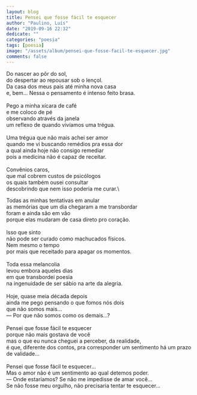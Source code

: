 ```yaml
---
layout: blog
title: Pensei que fosse fácil te esquecer
author: "Paulino, Luís"
date: "2019-09-16 22:32"
dedicate: ""
categories: "poesia"
tags: [poesia]
image: "/assets/album/pensei-que-fosse-facil-te-esquecer.jpg"
comments: false
---
```


Do nascer ao pôr do sol,\
do despertar ao repousar sob o lençol.\
Da casa dos meus pais até minha nova casa\
e, bem... Nessa o pensamento é intenso feito brasa.\
\
Pego a minha xícara de café\
e me coloco de pé\
observando através da janela\
um reflexo de quando vivíamos uma trégua.\
\
Uma trégua que não mais achei ser amor\
quando me vi buscando remédios pra essa dor\
a qual ainda hoje não consigo remediar\
pois a medicina não é capaz de receitar.\
\
Convênios caros,\
que mal cobrem custos de psicólogos\
os quais também ousei consultar\
descobrindo que nem isso poderia me curar.\

Todas as minhas tentativas em anular\
as memórias que um dia chegaram a me transbordar\
foram e ainda são em vão\
porque elas mudaram de casa direto pro coração.\
\
Isso que sinto\
não pode ser curado como machucados físicos.\
Nem mesmo o tempo\
por mais que receitado para apagar os momentos.\
\
Toda essa melancolia\
levou embora aqueles dias\
em que transbordei poesia\
na ingenuidade de ser sábio na arte da alegria.\
\
Hoje, quase meia década depois\
ainda me pego pensando o que fomos nós dois\
que não somos mais...\
— Por que não somos como os demais...?\
\
Pensei que fosse fácil te esquecer\
porque não mais gostava de você\
mas o que eu nunca cheguei a perceber, da realidade,\
é que, diferente dos contos, pra corresponder um sentimento há um prazo de validade...\
\
Pensei que fosse fácil te esquecer...\
Mas o amor não é um sentimento ao qual detemos poder.\
— Onde estaríamos? Se não me impedisse de amar você...\
Se não fosse meu orgulho, não precisaria tentar te esquecer...
